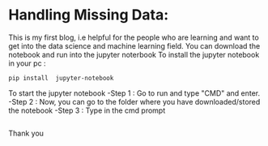 # Handling Missing Data: 
This is my first blog, i.e helpful for the people who are learning and want to get into the data science and machine learning field.
You can download the notebook and run into the jupyter noterbook 
To install the jupyter notebook in your pc :
```
pip install  jupyter-notebook
```
To start the jupyter notebook
-Step 1 : Go to run and type "CMD" and enter.
-Step 2 :  Now, you can go to the folder where you have downloaded/stored the notebook 
-Step 3 : Type in the cmd prompt 
```jupyter notebook
```

Thank you
